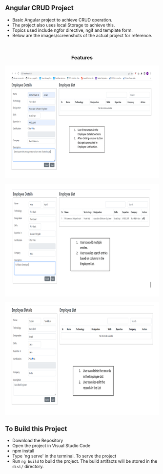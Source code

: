 ## Angular CRUD Project
- Basic Angular project to achieve CRUD operation.
- The project also uses local Storage to achieve this.
- Topics used include ngfor directive, ngif and template form.
- Below are the images/screenshots of the actual project for reference.

</br>
<h3 align="center">Features</h3>
<p align="center">
<img src="images/Capture1.PNG" width="700" height="370">
</p>

<p align="center">
<img src="images/Capture2.PNG" width="700" height="370">
</p>

<p align="center">
<img src="images/Capture3.PNG" width="700" height="370">
</p>


## To Build this Project
- Download the Repository
- Open the project in Visual Studio Code
- npm install
- Type 'ng serve' in the terminal. To serve the project
- Run `ng build` to build the project. The build artifacts will be stored in the `dist/` directory.
